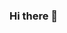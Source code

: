 ### Hi there 👋

<!--
**aviinash3/aviinash3** is a ✨ _special_ ✨ repository because its `README.md` (this file) appears on your GitHub profile.

- 🔭 I’m currently working on Cloud and Devops
- 🌱 I’m currently learning Python.
- 👯 I’m looking to collaborate on Opensource.
- 🤔 I’m looking for help with 
- 💬 Ask me about Devops
- 📫 How to reach me: [![linkedin badge](https://img.shields.io/badge/Avinash_kumar-30302f?style=flat&logo=linkedin)](https://linkedin.com/in/avinash-kumar-219493134) 
- 😄 Pronouns: avii
-->
